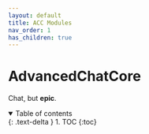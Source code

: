 ```yaml
---
layout: default
title: ACC Modules
nav_order: 1
has_children: true
---
```


# AdvancedChatCore

Chat, but **epic**.

<details open markdown="block">
  <summary>
    Table of contents
  </summary>
  {: .text-delta }
1. TOC
{:toc}
</details>